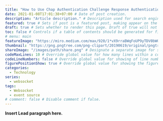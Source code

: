 ```yaml
---
title: "How to Use Chap Authentication Challenge Response Authentication for Websockets?" # Title of the blog post.
date: 2021-01-08T17:01:38+07:00 # Date of post creation.
description: "Article description." # Description used for search engine.
featured: true # Sets if post is a featured post, making appear on the home page side bar.
draft: true # Sets whether to render this page. Draft of true will not be rendered.
toc: false # Controls if a table of contents should be generated for first-level links automatically.
# menu: main
featureImage: "https://miro.medium.com/max/920/1*vX9rraBWqFoUP9yTDV0bWQ.png" # Sets featured image on blog post.
thumbnail: "https://png.pngtree.com/png-clipart/20190619/original/pngtree-vector-server--icon-png-image_3990001.jpg" # Sets thumbnail image appearing inside card on homepage.
shareImage: "/images/path/share.png" # Designate a separate image for social media sharing.
codeMaxLines: 10 # Override global value for how many lines within a code block before auto-collapsing.
codeLineNumbers: false # Override global value for showing of line numbers within code block.
figurePositionShow: true # Override global value for showing the figure label.
categories:
  - Technology
series:
  - websocket 
tags:
  - Websocket
  - event source
# comment: false # Disable comment if false.
---
```


**Insert Lead paragraph here.**